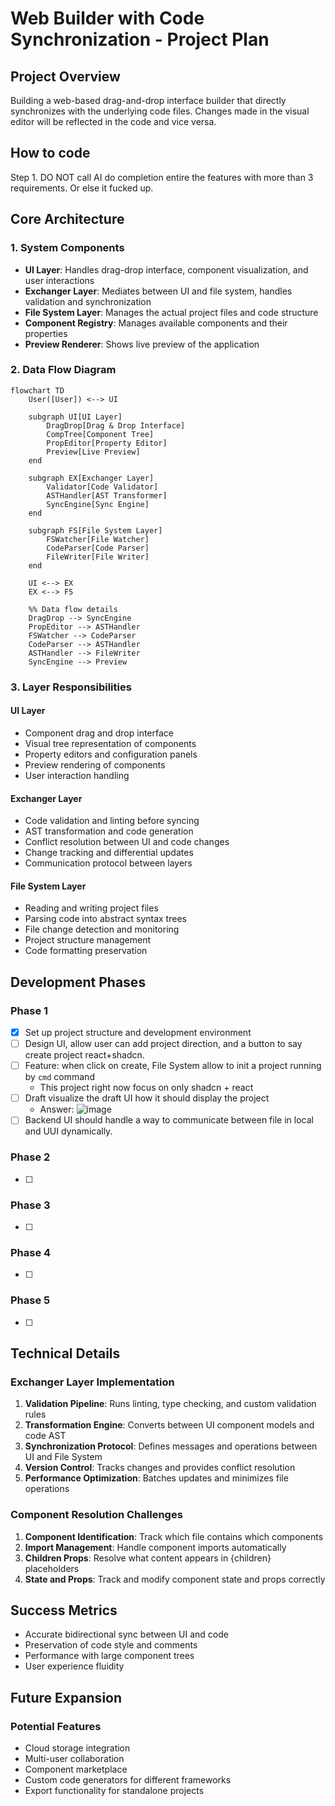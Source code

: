 # Web Builder with Code Synchronization - Project Plan

## Project Overview

Building a web-based drag-and-drop interface builder that directly synchronizes with the underlying code files. Changes made in the visual editor will be reflected in the code and vice versa.

## How to code

Step 1. DO NOT call AI do completion entire the features with more than 3 requirements. Or else it fucked up.

## Core Architecture

### 1. System Components

- **UI Layer**: Handles drag-drop interface, component visualization, and user interactions
- **Exchanger Layer**: Mediates between UI and file system, handles validation and synchronization
- **File System Layer**: Manages the actual project files and code structure
- **Component Registry**: Manages available components and their properties
- **Preview Renderer**: Shows live preview of the application

### 2. Data Flow Diagram

```mermaid
flowchart TD
    User([User]) <--> UI

    subgraph UI[UI Layer]
        DragDrop[Drag & Drop Interface]
        CompTree[Component Tree]
        PropEditor[Property Editor]
        Preview[Live Preview]
    end

    subgraph EX[Exchanger Layer]
        Validator[Code Validator]
        ASTHandler[AST Transformer]
        SyncEngine[Sync Engine]
    end

    subgraph FS[File System Layer]
        FSWatcher[File Watcher]
        CodeParser[Code Parser]
        FileWriter[File Writer]
    end

    UI <--> EX
    EX <--> FS

    %% Data flow details
    DragDrop --> SyncEngine
    PropEditor --> ASTHandler
    FSWatcher --> CodeParser
    CodeParser --> ASTHandler
    ASTHandler --> FileWriter
    SyncEngine --> Preview
```

### 3. Layer Responsibilities

#### UI Layer

- Component drag and drop interface
- Visual tree representation of components
- Property editors and configuration panels
- Preview rendering of components
- User interaction handling

#### Exchanger Layer

- Code validation and linting before syncing
- AST transformation and code generation
- Conflict resolution between UI and code changes
- Change tracking and differential updates
- Communication protocol between layers

#### File System Layer

- Reading and writing project files
- Parsing code into abstract syntax trees
- File change detection and monitoring
- Project structure management
- Code formatting preservation

## Development Phases

### Phase 1

- [x] Set up project structure and development environment
- [ ] Design UI, allow user can add project direction, and a button to say create project react+shadcn.
- [ ] Feature: when click on create, File System allow to init a project running by `cmd` command
  - This project right now focus on only shadcn + react
- [ ] Draft visualize the draft UI how it should display the project
  - Answer: ![image](https://encrypted-tbn0.gstatic.com/images?q=tbn:ANd9GcSOXNzmPsxub8OenTx_duxMYchqW2Z6j4opJw&s)
- [ ] Backend UI should handle a way to communicate between file in local and UUI dynamically.

### Phase 2

- [ ] 

### Phase 3

- [ ] 

### Phase 4

- [ ] 

### Phase 5

- [ ]

## Technical Details

### Exchanger Layer Implementation

1. **Validation Pipeline**: Runs linting, type checking, and custom validation rules
2. **Transformation Engine**: Converts between UI component models and code AST
3. **Synchronization Protocol**: Defines messages and operations between UI and File System
4. **Version Control**: Tracks changes and provides conflict resolution
5. **Performance Optimization**: Batches updates and minimizes file operations

### Component Resolution Challenges

1. **Component Identification**: Track which file contains which components
2. **Import Management**: Handle component imports automatically
3. **Children Props**: Resolve what content appears in {children} placeholders
4. **State and Props**: Track and modify component state and props correctly

## Success Metrics

- Accurate bidirectional sync between UI and code
- Preservation of code style and comments
- Performance with large component trees
- User experience fluidity

## Future Expansion

### Potential Features

- Cloud storage integration
- Multi-user collaboration
- Component marketplace
- Custom code generators for different frameworks
- Export functionality for standalone projects


